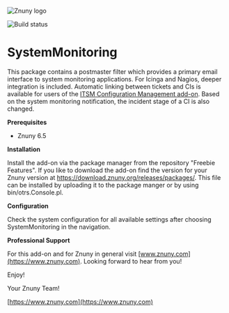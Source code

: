 ![Znuny logo](https://znuny.com/assets/images/logo_small.png)

![Build status](https://badge.proxy.znuny.com/SystemMonitoring/rel-6_5)

SystemMonitoring
================
This package contains a postmaster filter which provides a primary email interface to system monitoring applications. For Icinga and Nagios, deeper integration is included. Automatic linking between tickets and CIs is available for users of the [ITSM Configuration Management add-on](https://doc.znuny.org/manual/itsmfeatures/index.html). Based on the system monitoring notification, the incident stage of a CI is also changed.

**Prerequisites**

- Znuny 6.5

**Installation**

Install the add-on via the package manager from the repository "Freebie Features". If you like to download the add-on find the version for your Znuny version at https://download.znuny.org/releases/packages/. This file can be installed by uploading it to the package manger or by using  bin/otrs.Console.pl.

**Configuration**

Check the system configuration for all available settings after choosing SystemMonitoring in the navigation.

**Professional Support**

For this add-on and for Znuny in general visit [www.znuny.com](https://www.znuny.com). Looking forward to hear from you!

Enjoy!

Your Znuny Team!

[https://www.znuny.com](https://www.znuny.com)
